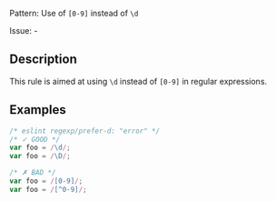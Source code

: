 Pattern: Use of `[0-9]` instead of `\d`

Issue: -

## Description

This rule is aimed at using `\d` instead of `[0-9]` in regular expressions.

## Examples

```js
/* eslint regexp/prefer-d: "error" */
/* ✓ GOOD */
var foo = /\d/;
var foo = /\D/;

/* ✗ BAD */
var foo = /[0-9]/;
var foo = /[^0-9]/;
```
